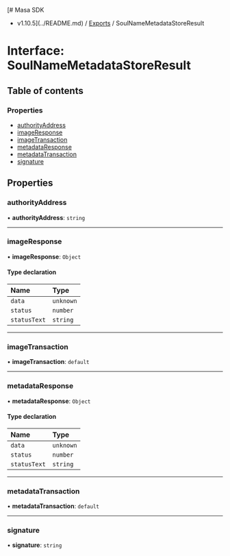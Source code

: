 [# Masa SDK
 - v1.10.5](../README.md) / [Exports](../modules.md) / SoulNameMetadataStoreResult

# Interface: SoulNameMetadataStoreResult

## Table of contents

### Properties

- [authorityAddress](SoulNameMetadataStoreResult.md#authorityaddress)
- [imageResponse](SoulNameMetadataStoreResult.md#imageresponse)
- [imageTransaction](SoulNameMetadataStoreResult.md#imagetransaction)
- [metadataResponse](SoulNameMetadataStoreResult.md#metadataresponse)
- [metadataTransaction](SoulNameMetadataStoreResult.md#metadatatransaction)
- [signature](SoulNameMetadataStoreResult.md#signature)

## Properties

### authorityAddress

• **authorityAddress**: `string`

___

### imageResponse

• **imageResponse**: `Object`

#### Type declaration

| Name | Type |
| :------ | :------ |
| `data` | `unknown` |
| `status` | `number` |
| `statusText` | `string` |

___

### imageTransaction

• **imageTransaction**: `default`

___

### metadataResponse

• **metadataResponse**: `Object`

#### Type declaration

| Name | Type |
| :------ | :------ |
| `data` | `unknown` |
| `status` | `number` |
| `statusText` | `string` |

___

### metadataTransaction

• **metadataTransaction**: `default`

___

### signature

• **signature**: `string`
